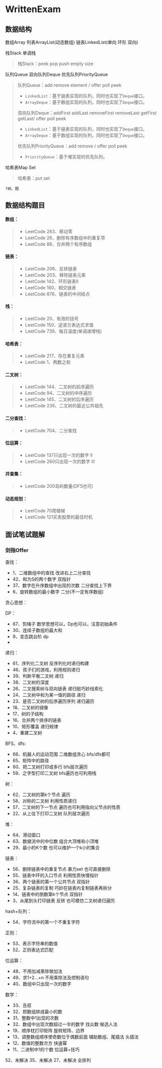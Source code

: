 # WrittenExam

## 数据结构

数组Array 列表ArrayList(动态数组) 链表LinkedList(单向 环形 双向)

栈Stack 单调栈

> 栈Stack：peek pop push empty size

队列Queue 双向队列Deque 优先队列PriorityQueue

> 队列Queue：add remove element / offer poll peek
>
> - `LinkedList`：基于链表实现的队列，同时也实现了`Deque`接口。
> - `ArrayDeque`：基于数组实现的队列，同时也实现了`Deque`接口。
>
> 双向队列Deque：addFirst addLast removeFirst removeLast getFirst getLast/ offer poll peek
>
> - `LinkedList`：基于链表实现的队列，同时也实现了`Deque`接口。
> - `ArrayDeque`：基于数组实现的队列，同时也实现了`Deque`接口。
>
> 优先队列PriorityQueue：add remove / offer poll peek
>
> - `PriorityQueue`：基于堆实现的优先队列。

哈希表Map Set

> 哈希表：put set

`?树、图`

## 数据结构题目
#### 数组：
> - LeetCode 283、移动零
> - LeetCode 26、删除有序数组中的重复项
> - LeetCode 88、合并两个有序数组
#### 链表：
> - LeetCode 206、反转链表
> - LeetCode 203、移除链表元素
> - LeetCode 142、环形链表II
> - LeetCode 160、相交链表
> - LeetCode 876、链表的中间结点
#### 栈：
> - LeetCode 20、有效的括号
> - LeetCode 150、逆波兰表达式求值
> - LeetCode 739、每日温度(单调递增栈)
#### 哈希表：
> - LeetCode 217、存在重复元素
> - LeetCode 1、两数之和
#### 二叉树：
> - LeetCode 144、二叉树的前序遍历
> - LeetCode 94、二叉树的中序遍历
> - LeetCode 145、二叉树的后序遍历
> - LeetCode 236、二叉树的最近公共祖先
#### 二分查找：
> - LeetCode 704、二分查找
#### 位运算：
> - LeetCode 137只出现一次的数字 II
> - LeetCode 260只出现一次的数字 III
#### 并查集：
> - LeetCode 200岛屿数量(DFS也可)
#### 动态规划：
> - LeetCode 70爬楼梯
> - LeetCode 121买卖股票的最佳时机

## 面试笔试题解

### 剑指Offer
查找：
- 	1、二维数组中的查找 改进右上二分查找
- 	42、和为S的两个数字 双指针
- 	37、数字在升序数组中出现的次数 二分查找上下界
-	6、旋转数组的最小数字 二分(不一定有序数组)

贪心思想：

DP：
-	67、剪绳子 数学思想可以，Dp也可以，注意初始条件
-	30、连续子数组的最大和
-	9、变态跳台阶 dp
-
递归：
-	61、序列化二叉树 反序列化时递归构建
-	46、孩子们的游戏，利用规则递归
-	39、判断平衡二叉树 递归
-	38、二叉树的深度
-	26、二叉搜索树与双向链表 递归挺巧妙线索化
-	24、二叉树中和为某一值的路径 递归
-	23、是否二叉树的后序遍历序列 递归遍历
-	18、二叉树的镜像 
-	17、树的子结构
-	16、合并两个排序的链表
-	10、矩形覆盖 递归规律
-	4、重建二叉树


BFS、dfs:
-	66、机器人的运动范围 二维数组贪心 bfs/dfs都可
-	65、矩阵中的路径 
-	60、把二叉树打印成多行 bfs层次遍历
-	59、之字型打印二叉树 bfs遍历也可利用栈

树：
-	62、二叉树的第k个节点 遍历
-	58、对称的二叉树 利用性质递归
-	57、二叉树的下一节点 遍历也可利用指向父节点的性质
-	22、从上往下打印二叉树 队列层次遍历

堆：
-	64、滑动窗口 
-	63、数据流中的中位数 组合大顶堆和小顶堆
-	29、最小的K个数 也可以维护一个k小的集合


链表：
-	56、删除链表中的重复节点 暴力set 也可直接删除
-	55、链表中环的入口节点 利用性质快慢指针
-	36、两个链表的第一个公共节点 双指针
-	25、复杂链表的复制 巧妙在链表内复制链表再拆分
-	14、链表中的倒数第k个节点 双指针
-	3、从尾到头打印链表 反转 也可模仿二叉树递归遍历

hash+队列：
-	54、字符流中的第一个不重复字符

正则：
-	53、表示字符串的数值
-	52、正则表达式匹配

位运算：
-	48、不用加减乘除做加法
-	49、求1+2...+n 不用乘除法及控制语句
-	40、数组中只出现一次的数字

数学：
-	33、丑叔
-	32、把数组排成最小的数
-	31、整数中1出现的次数 
-	32、数组中出现次数超过一半的数字 找众数 候选人法
-	19、顺序枕打印矩阵 旋转矩阵、边界
-	13、调整数组顺序使奇数位于偶数前面 辅助数组、尾插法 头插法
-	12、数值的整数次方 快速幂
-	11、二进制中1的个数 位运算+技巧




52、未解决
35、未解决
27、未解决 全排列
